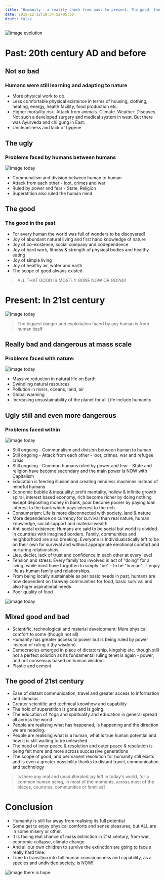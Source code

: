 ```yaml
---
title: "Humanity - a reality check from past to present. The good, the bad and the ugly"
date: 2018-12-12T18:34:52+05:30
draft: false 
---
```

![image evolution](/images/humanity-evolution.jpg)
# Past: 20th century AD and before
## Not so bad
### Humans were still learning and adapting to nature 
* More physical work to do.
* Less comfortable physical existence in terms of housing, clothing, heating, energy, health facility, food production etc. 
* Higher mortality risk. Attack from animals. Climate. Weather. Diseases. Not such a developed surgery and medical system in west. But there was Ayurveda and chi gung in East.
* Uncleanliness and lack of hygene

## The ugly
### Problems faced by humans between humans
![image today](/images/violence.jpg)

* Communalism and division between human to human
* Attack from each other - loot, crimes and war
* Ruled by power and fear - State, Religion
* Superstition also ruled the human mind


## The good
### The good in the past
* For every human the world was full of wonders to be discovered! 
* Joy of abundant natural living and first hand knowledge of nature
* Joy of co-existence, social company and codependence
* Joy of hard work, fitness & strength of physical bodies and healthy eating
* Joy of simple living
* Joy of healthy air, water and earth
* The scope of good always existed

> ALL THAT GOOD IS MOSTLY GONE NOW OR GOING!

# Present: In 21st century

![image today](/images/capitalism.jpg)

> The biggest danger and exploitation faced by any human is from human itself

## Really bad and dangerous at mass scale
### Problems faced with nature:
![image today](/images/Environmental-degradation.jpg)

* Massive reduction in natural life on Earth
* Dwindling natural resources
* Pollution in rivers, oceans, land, air
* Global warming
* Increasing unsustainability of the planet for all Life include humanity


## Ugly still and even more dangerous 
### Problems faced within

![image today](/images/abyss_of_inequality.jpg)

* Still ongoing - Communalism and division between human to human
* Still ongoing - Attack from each other - loot, crimes, war and refugee crisis
* Still ongoing - Common humans ruled by power and fear - State and religion have become secondary and the main power is NOW with Capitalism
* Education is feeding illusion and creating mindless machines instead of mindful humans
* Economic bubble & inequality: profit mentality, hollow & infinite growth spiral, interest based economy, rich become richer by doing nothing except depositing money in bank, poor become poorer by paying loan interest to the bank which pays interest to the rich.
* Consumerism: Life is more disconnected with society, land & nature
* More dependence on currency for survival than real nature, human knowledge, social support and material wealth
* Anti social existence: Humans are said to be social but world is divided in countries with imagined borders. Family, communities and neighborhood are also breaking. Everyone is individualistically left to be on their own for survival and without appropriate emotional comfort and nurturing relationships.
* Lies, deciet, lack of trust and confidence in each other at every level
* Tension and stress: Every family too involved in act of "doing" for a living, while most have forgotten to simply "be" - to be "human". T enjoy life as human family and relationships.
* From being locally sustainable as per basic needs in past, humans are now dependent on faraway communities for food, basic survival and also higer aspirational needs
* Poor quality of food

![image today](/images/humanity.jpg)

## Mixed good and bad
* Scientific, technological and material development: More physical comfort to some (though not all)
* Humanity has greater access to power but is being ruled by power instead of ruling it (by wisdom)
* Democracies emerged in place of dictatorship, kingship etc. though still not a perfect solution as its fundamental ruling tenet is again - power, and not consensus based on human wisdom. 
* Plastic and cement

## The good of 21st century
* Ease of distant communication, travel and greater access to information and stimulus
* Greater scientific and technical knowhow and capability
* The hold of superstition is gone and is going. 
* The education of Yoga and spirituality and education in general spread all across the world
* People are realising what has happened, is happening and the direction we are heading. 
* People are realising what is a human, what is true human potential and how it is still waiting to be unleashed
* The need of inner peace & resolution and outer peace & resolution is being felt more and more across successive generations
* The scope of good, and permanent resolution for humanity still exists and is even a greater possibility thanks to distant travel, communication and technology

> Is there any real and unadulterated joy left in today's world, for a common human being, in most of the moments, across most of the places, countries, communities or families?

# Conclusion
* Humanity is still far away from realising its full potential
* Some get to enjoy physical comforts and sense pleasures, but ALL are in some misery or other.
* It is facing real chance of mass extinction in 21st century, from war, economic collapse, climate change.
* And all our own children to survive the extinction are going to face a really hard time.
* Time to transition into full human consciousness and capability, as a species and undivided society, is NOW!

![image there is hope](/images/hope.png)
